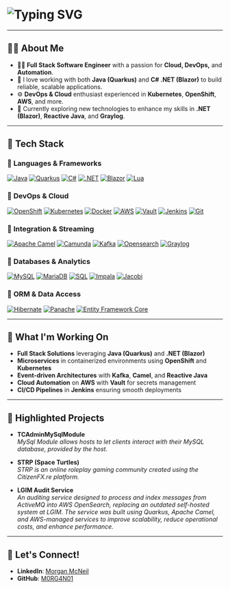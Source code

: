 <div align="text-align: center;">
  <h1>
    <img src="https://readme-typing-svg.herokuapp.com?font=Fira+Code&size=28&duration=4000&pause=1000&color=FFFFFF&width=435&lines=Hey,+I'm+Morgan+:)" alt="Typing SVG" />
  </h1>
</div>

---

## 🙋‍♂️ About Me

- 👨‍💻 **Full Stack Software Engineer** with a passion for **Cloud, DevOps,** and **Automation**.  
- 🚀 I love working with both **Java (Quarkus)** and **C# .NET (Blazor)** to build reliable, scalable applications.  
- ⚙️ **DevOps & Cloud** enthusiast experienced in **Kubernetes**, **OpenShift**, **AWS**, and more.  
- 🌱 Currently exploring new technologies to enhance my skills in **.NET (Blazor)**, **Reactive Java**, and **Graylog**.

---

## 🧰 Tech Stack

### 🔹 **Languages & Frameworks**
[![Java](https://img.shields.io/badge/Java-%23ED8B00.svg?style=for-the-badge&logo=openjdk&logoColor=white)](https://www.oracle.com/java/)
[![Quarkus](https://img.shields.io/badge/Quarkus-%2359C9E6.svg?style=for-the-badge&logo=quarkus&logoColor=white)](https://quarkus.io/)
[![C#](https://img.shields.io/badge/C%23-%23239120.svg?style=for-the-badge&logo=c-sharp&logoColor=white)](https://learn.microsoft.com/en-us/dotnet/csharp/)
[![.NET](https://img.shields.io/badge/.NET-512BD4.svg?style=for-the-badge&logo=dotnet&logoColor=white)](https://dotnet.microsoft.com/)
[![Blazor](https://img.shields.io/badge/Blazor-512BD4.svg?style=for-the-badge&logo=blazor&logoColor=white)](https://dotnet.microsoft.com/apps/aspnet/web-apps/blazor)
[![Lua](https://img.shields.io/badge/Lua-2C2D72.svg?style=for-the-badge&logo=lua&logoColor=white)](https://www.lua.org/)

### 🔹 **DevOps & Cloud**
[![OpenShift](https://img.shields.io/badge/OpenShift-%23EE0000.svg?style=for-the-badge&logo=redhatopenshift&logoColor=white)](https://www.openshift.com/)
[![Kubernetes](https://img.shields.io/badge/Kubernetes-%23326CE5.svg?style=for-the-badge&logo=kubernetes&logoColor=white)](https://kubernetes.io/)
[![Docker](https://img.shields.io/badge/Docker-%232496ED.svg?style=for-the-badge&logo=docker&logoColor=white)](https://www.docker.com/)
[![AWS](https://img.shields.io/badge/AWS-%23FF9900.svg?style=for-the-badge&logo=amazonaws&logoColor=white)](https://aws.amazon.com/)
[![Vault](https://img.shields.io/badge/Vault-%23000000.svg?style=for-the-badge&logo=vault&logoColor=white)](https://www.vaultproject.io/)
[![Jenkins](https://img.shields.io/badge/Jenkins-%232C5263.svg?style=for-the-badge&logo=jenkins&logoColor=white)](https://www.jenkins.io/)
[![Git](https://img.shields.io/badge/Git-%23F05032.svg?style=for-the-badge&logo=git&logoColor=white)](https://git-scm.com/)

### 🔹 **Integration & Streaming**
[![Apache Camel](https://img.shields.io/badge/Apache%20Camel-EF2D5E.svg?style=for-the-badge&logo=apache&logoColor=white)](https://camel.apache.org/)
[![Camunda](https://img.shields.io/badge/Camunda-%23BB0A0A.svg?style=for-the-badge&logo=camunda&logoColor=white)](https://camunda.com/)
[![Kafka](https://img.shields.io/badge/Kafka-231F20.svg?style=for-the-badge&logo=apachekafka&logoColor=white)](https://kafka.apache.org/)
[![Opensearch](https://img.shields.io/badge/OpenSearch-005EB8?style=for-the-badge&logo=opensearch&logoColor=white)](https://opensearch.org/)
[![Graylog](https://img.shields.io/badge/Graylog-2B343C?style=for-the-badge&logo=graylog&logoColor=white)](https://www.graylog.org/)

### 🔹 **Databases & Analytics**
[![MySQL](https://img.shields.io/badge/MySQL-%2300f.svg?style=for-the-badge&logo=mysql&logoColor=white)](https://www.mysql.com/)
[![MariaDB](https://img.shields.io/badge/MariaDB-01529E.svg?style=for-the-badge&logo=mariadb&logoColor=white)](https://mariadb.org/)
[![SQL](https://img.shields.io/badge/SQL-%23006699.svg?style=for-the-badge&logo=microsoftsqlserver&logoColor=white)](#)
[![Impala](https://img.shields.io/badge/Impala-01529E.svg?style=for-the-badge&logoColor=white)](https://impala.apache.org/)
[![Jacobi](https://img.shields.io/badge/Jacobi-%232B2B2B?style=for-the-badge&logoColor=white)](https://www.jacobistrategies.com/)

### 🔹 **ORM & Data Access**
[![Hibernate](https://img.shields.io/badge/Hibernate-59666C?style=for-the-badge&logo=hibernate&logoColor=white)](https://hibernate.org/)
[![Panache](https://img.shields.io/badge/Quarkus%20Panache-0456A0.svg?style=for-the-badge&logo=quarkus&logoColor=white)](https://quarkus.io/guides/hibernate-orm-panache)
[![Entity Framework Core](https://img.shields.io/badge/EF%20Core-512BD4?style=for-the-badge&logo=.net&logoColor=white)](https://learn.microsoft.com/en-us/ef/core/)


---

## 🚀 What I'm Working On

- **Full Stack Solutions** leveraging **Java (Quarkus)** and **.NET (Blazor)**
- **Microservices** in containerized environments using **OpenShift** and **Kubernetes**
- **Event-driven Architectures** with **Kafka**, **Camel**, and **Reactive Java**
- **Cloud Automation** on **AWS** with **Vault** for secrets management
- **CI/CD Pipelines** in **Jenkins** ensuring smooth deployments

---

## 🌟 Highlighted Projects

- **TCAdminMySqlModule**  
   *MySql Module allows hosts to let clients interact with their MySQL database, provided by the host.*

- **STRP (Space Turtles)**  
   *STRP is an online roleplay gaming community created using the CitizenFX.re platform.*

- **LGIM Audit Service**  
  *An auditing service designed to process and index messages from ActiveMQ into AWS OpenSearch, replacing an outdated self-hosted system at LGIM. The service was built using Quarkus, Apache Camel, and AWS-managed services to improve scalability, reduce operational costs, and enhance performance.*

---

## 📡 Let's Connect!

- **LinkedIn**: [Morgan McNeil](https://www.linkedin.com/in/morgan-mcneil-a84455177/)  
- **GitHub**: [M0RG4N01](https://github.com/M0RG4N01)
